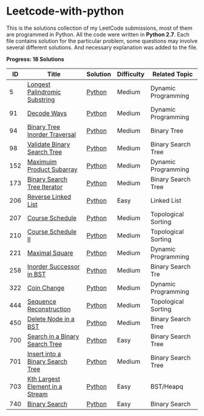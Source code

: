 # Leetcode-with-python

This is the solutions collection of my LeetCode submissions, most of them are programmed in Python. 
All the code were written in **Python 2.7**. Each file contains solution for the particular problem, some questions may involve several different solutions. And necessary explanation was added to the file. 



**Progress: 18 Solutions**

| ID   | Title                                                        | Solution                                         | Difficulty | Related Topic       |
| ---- | ------------------------------------------------------------ | ------------------------------------------------ | ---------- | ------------------- |
| 5    | [Longest Palindromic Substring](https://leetcode.com/problems/longest-palindromic-substring/) | [Python](./src/Longest-Palindromic-Substring)    | Medium     | Dynamic Programming |
| 91   | [Decode Ways](https://leetcode.com/problems/decode-ways/)    | [Python](./src/Decode-Ways)                      | Medium     | Dynamic Programming |
| 94   | [Binary Tree Inorder Traversal](https://leetcode.com/problems/binary-tree-inorder-traversal/) | [Python](./src/Binary-Tree-Inorder-Traversal)    | Medium     | Binary Tree         |
| 98   | [Validate Binary Search Tree](https://leetcode.com/problems/validate-binary-search-tree/) | [Python](./src/Validate-Binary-Search-Tree)      | Medium     | Binary Search Tree  |
| 152  | [Maximuim Product Subarray](https://leetcode.com/problems/maximum-product-subarray/) | [Python](./src/Maximum-Product-Subarray)         | Medium     | Dynamic Programming |
| 173  | [Binary Search Tree Iterator](https://leetcode.com/problems/binary-search-tree-iterator/) | [Python](./src/Binary-Search-Tree-Iteator)       | Medium     | Binary Search Tree  |
| 206  | [Reverse Linked List](https://leetcode.com/problems/reverse-linked-list/) | [Python](./src/Reverse-Linked-List)              | Easy       | Linked List         |
| 207  | [Course Schedule](https://leetcode.com/problems/course-schedule/) | [Python](./src/Course-Schedule)                  | Medium     | Topological Sorting |
| 210  | [Course Schedule II](https://leetcode.com/problems/course-schedule-ii/) | [Python](./src/Course-Schedule-II)               | Medium     | Topological Sorting |
| 221  | [Maximal Square](https://leetcode.com/problems/maximal-square/) | [Python](./src/Maximal-Square)                   | Medium     | Dynamic Programming |
| 258  | [Inorder Successor in BST](https://leetcode.com/problems/inorder-successor-in-bst/) | [Python](./src/Inorder-Successor-in-BST)         | Medium     | Binary Search Tre   |
| 322  | [Coin Change](https://leetcode.com/problems/coin-change/)    | [Python](./src/Coin-Change)                      | Medium     | Dynamic Programming |
| 444  | [Sequence Reconstruction](https://leetcode.com/problems/sequence-reconstruction/) | [Python](./src/Sequence-Reconstruction)          | Medium     | Topological Sorting |
| 450  | [Delete Node in a BST](https://leetcode.com/problems/delete-node-in-a-bst/) | [Python](./src/Delete-Node-in-a-BST)             | Medium     | Binary Search Tree  |
| 700  | [Search in a Binary Search Tree](https://leetcode.com/problems/search-in-a-binary-search-tree/) | [Python](./src/Search-in-a-Binary-Search-Tree)   | Easy       | Binary Search Tree  |
| 701  | [Insert into a Binary Search Tree](https://leetcode.com/problems/insert-into-a-binary-search-tree/) | [Python](./src/Insert-into-a-Binary-Search-Tree) | Medium     | Binary Search Tree  |
| 703  | [Kth Largest Element in a Stream](https://leetcode.com/problems/kth-largest-element-in-a-stream/) | [Python](./src/Kth-Largest-Element-in-a-Stream)  | Easy       | BST/Heapq           |
| 740  | [Binary Search](https://leetcode.com/problems/binary-search/) | [Python](./src/Binary-Search)                    | Easy       | Binary Search       |

​	

